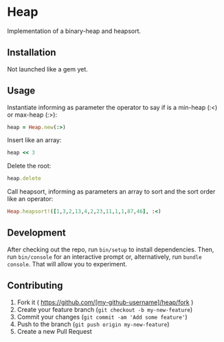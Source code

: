 # Heap
Implementation of a binary-heap and heapsort.

## Installation
Not launched like a gem yet.

## Usage
Instantiate informing as parameter the operator to say if is a min-heap (:<) or max-heap (:>):

```ruby
heap = Heap.new(:>)
```

Insert like an array:

```ruby
heap << 3
```

Delete the root:

```ruby
heap.delete
```

Call heapsort, informing as parameters an array to sort and the sort order like an operator:

```ruby
Heap.heapsort!([1,3,2,13,4,2,23,11,1,1,87,46], :<)
```

## Development
After checking out the repo, run `bin/setup` to install dependencies. Then, run `bin/console` for an interactive prompt or, alternatively, run `bundle console`. That will allow you to experiment.

## Contributing
1. Fork it ( https://github.com/[my-github-username]/heap/fork )
2. Create your feature branch (`git checkout -b my-new-feature`)
3. Commit your changes (`git commit -am 'Add some feature'`)
4. Push to the branch (`git push origin my-new-feature`)
5. Create a new Pull Request
